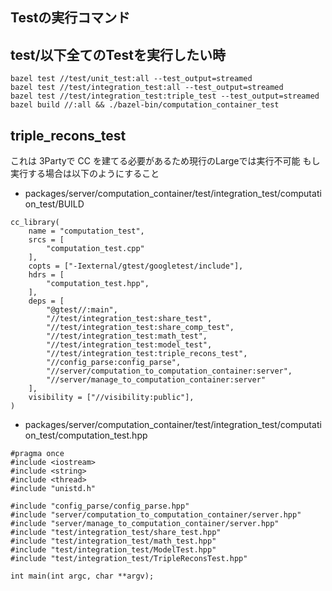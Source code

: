 Testの実行コマンド
---
## test/以下全てのTestを実行したい時
```
bazel test //test/unit_test:all --test_output=streamed
bazel test //test/integration_test:all --test_output=streamed
bazel test //test/integration_test:triple_test --test_output=streamed
bazel build //:all && ./bazel-bin/computation_container_test
```

## triple_recons_test
これは 3Partyで CC を建てる必要があるため現行のLargeでは実行不可能
もし実行する場合は以下のようにすること

- packages/server/computation_container/test/integration_test/computation_test/BUILD
```
cc_library(
    name = "computation_test",
    srcs = [
        "computation_test.cpp"
    ],
    copts = ["-Iexternal/gtest/googletest/include"],
    hdrs = [
        "computation_test.hpp",
    ],
    deps = [
        "@gtest//:main",
        "//test/integration_test:share_test",
        "//test/integration_test:share_comp_test",
        "//test/integration_test:math_test",
        "//test/integration_test:model_test",
        "//test/integration_test:triple_recons_test",
        "//config_parse:config_parse",
        "//server/computation_to_computation_container:server",
        "//server/manage_to_computation_container:server"
    ],
    visibility = ["//visibility:public"],
)
```

- packages/server/computation_container/test/integration_test/computation_test/computation_test.hpp
```
#pragma once
#include <iostream>
#include <string>
#include <thread>
#include "unistd.h"

#include "config_parse/config_parse.hpp"
#include "server/computation_to_computation_container/server.hpp"
#include "server/manage_to_computation_container/server.hpp"
#include "test/integration_test/share_test.hpp"
#include "test/integration_test/math_test.hpp"
#include "test/integration_test/ModelTest.hpp"
#include "test/integration_test/TripleReconsTest.hpp"

int main(int argc, char **argv);
```
